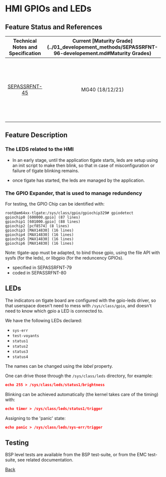 # HMI GPIOs and LEDs

## Feature Status and References

| Technical Notes and Specification | Current [Maturity Grade](../01_developement_methods/SEPASSRFNT-96-developement.md#Maturity Grades)| Comments |
| :---: | :---: | --- |
|[SEPASSRFNT-45](https://jira.open-groupe.com/browse/SEPASSRFNT-45) | MG40 (18/12/21) | development complete for BSP part and EMC testing, but tlgate-app must still be cabled to using those GPIOs |

## Feature Description

### The LEDS related to the HMI

* In an early stage, until the application tlgate starts, leds are setup using an init script to make then blink, so that in case of misconfiguration or failure of tlgate blinking remains.

* once tlgate has started, the leds are managed by the application.

### The GPIO Expander, that is used to manage redundency

For testing, the GPIO Chip can be identified with:

```
root@am64xx-tlgate:/sys/class/gpio/gpiochip329# gpiodetect
gpiochip0 [600000.gpio] (87 lines)
gpiochip1 [601000.gpio] (88 lines)
gpiochip2 [pcf8574] (8 lines)
gpiochip3 [MAX14830] (16 lines)
gpiochip4 [MAX14830] (16 lines)
gpiochip5 [MAX14830] (16 lines)
gpiochip6 [MAX14830] (16 lines)
```

Note: tlgate-app must be adapted, to bind those gpio, using the file API with sysfs (for the leds), or libgpio (for the reduncency GPIOs).

* specified in SEPASSRFNT-79
* coded in SEPASSRFNT-80

## LEDs
The indicators on tlgate board are configured with the gpio-leds driver, so that userspace doesn't need to mess with `/sys/class/gpio`, and doesn't need to know which gpio a LED is connected to.

We have the following LEDs declared:
- `sys-err`
- `test-voyants`
- `status1`
- `status2`
- `status3`
- `status4`

The names can be changed using the *label* property.

One can drive those through the `/sys/class/leds` directory, for example:
```json
echo 255 > /sys/class/leds/status1/brightness
```

Blinking can be achieved automatically (the kernel takes care of the timing) with:
```json
echo timer > /sys/class/leds/status1/trigger
```

Assigning to the 'panic' state:
```json
echo panic > /sys/class/leds/sys-err/trigger
```

## Testing

BSP level tests are available from the BSP test-suite, or from the EMC test-suite, see related documentation.

[Back](toc.md)
